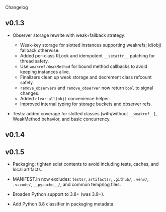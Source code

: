Changelog

## v0.1.3

- Observer storage rewrite with weak+fallback strategy:
  - Weak-key storage for slotted instances supporting weakrefs; id(obj) fallback otherwise.
  - Added per-class RLock and idempotent `__setattr__` patching for thread safety.
  - Use `weakref.WeakMethod` for bound method callbacks to avoid keeping instances alive.
  - Finalizers clean up weak storage and decrement class refcount safely.
  - `remove_observers` and `remove_observer` now return `bool` to signal changes.
  - Added `clear_all(obj)` convenience helper.
  - Improved internal typing for storage buckets and observer refs.

- Tests: added coverage for slotted classes (with/without `__weakref__`), WeakMethod behavior, and basic concurrency.


## v0.1.4

## v0.1.5

- Packaging: tighten sdist contents to avoid including tests, caches, and local artifacts.
- MANIFEST.in now excludes: `tests/`, `artifacts/`, `.github/`, `.venv/`, `.vscode/`, `__pycache__/`, and common temp/log files.

- Broaden Python support to 3.8+ (was 3.9+).
- Add Python 3.8 classifier in packaging metadata.
